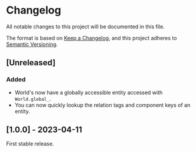 # Changelog

All notable changes to this project will be documented in this file.

The format is based on [Keep a Changelog](https://keepachangelog.com/en/1.0.0/),
and this project adheres to [Semantic Versioning](https://semver.org/spec/v2.0.0.html).

## [Unreleased]
### Added
- World's now have a globally accessible entity accessed with `World.global_`.
- You can now quickly lookup the relation tags and component keys of an entity.

## [1.0.0] - 2023-04-11
First stable release.
